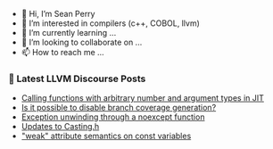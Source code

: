- 👋 Hi, I’m Sean Perry
- 👀 I’m interested in compilers (c++, COBOL, llvm)
- 🌱 I’m currently learning ...
- 💞️ I’m looking to collaborate on ...
- 📫 How to reach me ...

<!---
s66perry/s66perry is a ✨ special ✨ repository because its `README.md` (this file) appears on your GitHub profile.
You can click the Preview link to take a look at your changes.
--->
### 📕 Latest LLVM Discourse Posts

<!-- DISCOURSE-LLVM:START -->
- [Calling functions with arbitrary number and argument types in JIT](https://discourse.llvm.org/t/calling-functions-with-arbitrary-number-and-argument-types-in-jit/62341#post_9)
- [Is it possible to disable branch coverage generation?](https://discourse.llvm.org/t/is-it-possible-to-disable-branch-coverage-generation/62342#post_5)
- [Exception unwinding through a noexcept function](https://discourse.llvm.org/t/exception-unwinding-through-a-noexcept-function/62419#post_1)
- [Updates to Casting.h](https://discourse.llvm.org/t/updates-to-casting-h/62392#post_2)
- [&quot;weak&quot; attribute semantics on const variables](https://discourse.llvm.org/t/weak-attribute-semantics-on-const-variables/62311#post_3)
<!-- DISCOURSE-LLVM:END -->
